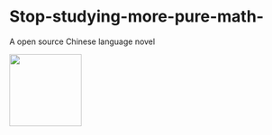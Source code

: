 # Stop-studying-more-pure-math-
A open source Chinese language novel

<img src="relative/src/img.jpg" width="128"/>